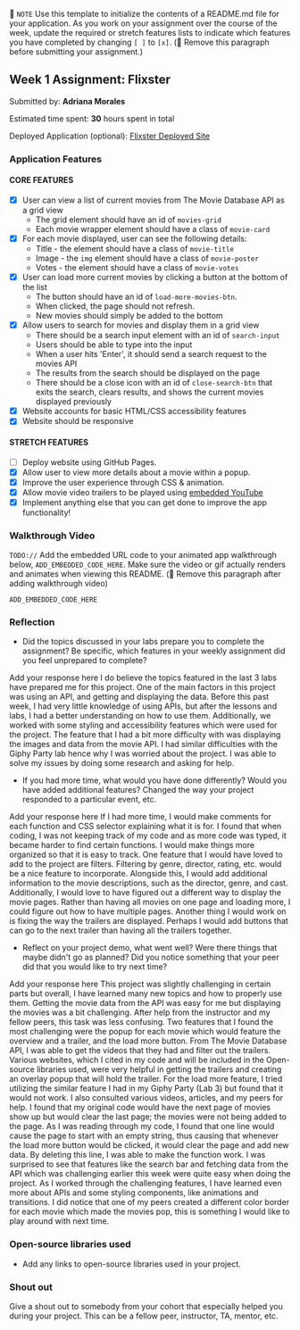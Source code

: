 📝 `NOTE` Use this template to initialize the contents of a README.md file for your application. As you work on your assignment over the course of the week, update the required or stretch features lists to indicate which features you have completed by changing `[ ]` to `[x]`. (🚫 Remove this paragraph before submitting your assignment.)

## Week 1 Assignment: Flixster

Submitted by: **Adriana Morales**

Estimated time spent: **30** hours spent in total

Deployed Application (optional): [Flixster Deployed Site](ADD_LINK_HERE)

### Application Features

#### CORE FEATURES

- [x] User can view a list of current movies from The Movie Database API as a grid view
  - The grid element should have an id of `movies-grid`
  - Each movie wrapper element should have a class of `movie-card`
- [x] For each movie displayed, user can see the following details:
  - Title - the element should have a class of `movie-title`
  - Image - the `img` element should have a class of `movie-poster`
  - Votes - the element should have a class of `movie-votes`
- [x] User can load more current movies by clicking a button at the bottom of the list
  - The button should have an id of `load-more-movies-btn`.
  - When clicked, the page should not refresh.
  - New movies should simply be added to the bottom
- [x] Allow users to search for movies and display them in a grid view
  - There should be a search input element with an id of `search-input`
  - Users should be able to type into the input
  - When a user hits 'Enter', it should send a search request to the movies API
  - The results from the search should be displayed on the page
  - There should be a close icon with an id of `close-search-btn` that exits the search, clears results, and shows the current movies displayed previously
- [x] Website accounts for basic HTML/CSS accessibility features
- [x] Website should be responsive

#### STRETCH FEATURES

- [ ] Deploy website using GitHub Pages. 
- [x] Allow user to view more details about a movie within a popup.
- [x] Improve the user experience through CSS & animation.
- [x] Allow movie video trailers to be played using [embedded YouTube](https://support.google.com/youtube/answer/171780?hl=en)
- [x] Implement anything else that you can get done to improve the app functionality!

### Walkthrough Video

`TODO://` Add the embedded URL code to your animated app walkthrough below, `ADD_EMBEDDED_CODE_HERE`. Make sure the video or gif actually renders and animates when viewing this README. (🚫 Remove this paragraph after adding walkthrough video)

`ADD_EMBEDDED_CODE_HERE`

### Reflection

* Did the topics discussed in your labs prepare you to complete the assignment? Be specific, which features in your weekly assignment did you feel unprepared to complete?

Add your response here
I do believe the topics featured in the last 3 labs have prepared me for this project. One of the main factors in this project was using an API, and getting and displaying the data. Before this past week, I had very little knowledge of using APIs, but after the lessons and labs, I had a better understanding on how to use them. Additionally, we worked with some styling and accessibility features which were used for the project. The feature that I had a bit more difficulty with was displaying the images and data from the movie API. I had similar difficulties with the Giphy Party lab hence why I was worried about the project. I was able to solve my issues by doing some research and asking for help. 

* If you had more time, what would you have done differently? Would you have added additional features? Changed the way your project responded to a particular event, etc.
  
Add your response here
If I had more time, I would make comments for each function and CSS selector explaining what it is for. I found that when coding, I was not keeping track of my code and as more code was typed, it became harder to find certain functions. I would make things more organized so that it is easy to track. One feature that I would have loved to add to the project are filters. Filtering by genre, director, rating, etc. would be a nice feature to incorporate. Alongside this, I would add additional information to the movie descriptions, such as the director, genre, and cast. Additionally, I would love to have figured out a different way to display the movie pages. Rather than having all movies on one page and loading more, I could figure out how to have multiple pages. Another thing I would work on is fixing the way the trailers are displayed. Perhaps I would add buttons that can go to the next trailer than having all the trailers together. 

* Reflect on your project demo, what went well? Were there things that maybe didn't go as planned? Did you notice something that your peer did that you would like to try next time?

Add your response here
This project was slightly challenging in certain parts but overall, I have learned many new topics and how to properly use them. Getting the movie data from the API was easy for me but displaying the movies was a bit challenging. After help from the instructor and my fellow peers, this task was less confusing. Two features that I found the most challenging were the popup for each movie which would feature the overview and a trailer, and the load more button. From The Movie Database API, I was able to get the videos that they had and filter out the trailers. Various websites, which I cited in my code and will be included in the Open-source libraries used, were very helpful in getting the trailers and creating an overlay popup that will hold the trailer. For the load more feature, I tried utilizing the similar feature I had in my Giphy Party (Lab 3) but found that it would not work. I also consulted various videos, articles, and my peers for help. I found that my original code would have the next page of movies show up but would clear the last page; the movies were not being added to the page. As I was reading through my code, I found that one line would cause the page to start with an empty string, thus causing that whenever the load more button would be clicked, it would clear the page and add new data. By deleting this line, I was able to make the function work. I was surprised to see that features like the search bar and fetching data from the API which was challenging earlier this week were quite easy when doing the project. As I worked through the challenging features, I have learned even more about APIs and some styling components, like animations and transitions. I did notice that one of my peers created a different color border for each movie which made the movies pop, this is something I would like to play around with next time. 


### Open-source libraries used

- Add any links to open-source libraries used in your project.

### Shout out

Give a shout out to somebody from your cohort that especially helped you during your project. This can be a fellow peer, instructor, TA, mentor, etc.
